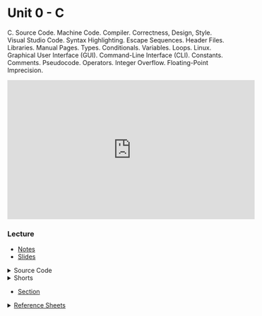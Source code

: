 # Unit 0 - C

C. Source Code. Machine Code. Compiler. Correctness, Design, Style. Visual Studio Code. Syntax Highlighting. Escape Sequences. Header Files. Libraries. Manual Pages. Types. Conditionals. Variables. Loops. Linux. Graphical User Interface (GUI). Command-Line Interface (CLI). Constants. Comments. Pseudocode. Operators. Integer Overflow. Floating-Point Imprecision.

<iframe width="560" height="315" src="https://www.youtube.com/embed/ywg7cW0Txs4" title="YouTube video player" frameborder="0" allow="accelerometer; autoplay; clipboard-write; encrypted-media; gyroscope; picture-in-picture; web-share" allowfullscreen></iframe>

### Lecture

  - [Notes](https://cs50.harvard.edu/ap/2024/curriculum/x/notes/1/)
  - [Slides](https://docs.google.com/presentation/d/1gTpAaUbeu30YuvMu4rHEVTG6S9M3UeLyoEiWkqoGiJA/edit?usp=sharing)


  <details>
    <summary>Source Code</summary>
    <ul>
      <li><a href="https://cdn.cs50.net/2022/fall/lectures/1/src1/">Index</a></li>
      <li><a href="https://cdn.cs50.net/2022/fall/lectures/1/src1.pdf">PDF</a></li>
      <li><a href="https://cdn.cs50.net/2022/fall/lectures/1/src1.zip">Zip</a></li>
    </ul>
  </details>

<details>  
  <summary>Shorts</summary>
  <ul>
    <li><a href="https://www.youtube.com/embed/q6K8KMqt8wQ">Data Types</a></li>
    <li><a href="https://www.youtube.com/embed/7apBtlEkJzk?rel=0">Operators</a></li>
    <li><a href="https://www.youtube.com/embed/FqUeHzvci10?rel=0">Conditional Statements</a></li>
    <li><a href="https://www.youtube.com/embed/QOvo-xFL9II?rel=0">Loops</a></li>
    <li><a href="https://www.youtube.com/embed/lnYKOnz9ln8?rel=0">Command Line</a></li>
  </ul>
</details>

- [Section](https://cs50.harvard.edu/ap/2024/curriculum/x/sections/1/)

<details>  
  <summary><a href="\apcsp\assets\pdfs\ch1-ref-sheets.pdf">Reference Sheets</a></summary>
  <ul>
    <li><a href="\apcsp\assets\pdfs\syntax.pdf">Syntax</a></li>
    <li><a href="\apcsp\assets\pdfs\variables.pdf">Variables</a></li>
    <li><a href="\apcsp\assets\pdfs\data_types.pdf">Data Types</a></li>
    <li><a href="\apcsp\assets\pdfs\operators.pdf">Operators</a></li>
    <li><a href="\apcsp\assets\pdfs\boolean_expressions.pdf">Boolean Expressions</a></li>
    <li><a href="\apcsp\assets\pdfs\loops.pdf">Loops</a></li>
    <li><a href="\apcsp\assets\pdfs\functions.pdf">Functions</a></li>
    <li><a href="\apcsp\assets\pdfs\libraries.pdf">Libraries</a></li>
    <li><a href="\apcsp\assets\pdfs\principles_of_good_design.pdf">Principles of Good Design</a></li>
  </ul>
</details>

<!-- ### Labs, Practice, and Problems

- [Lab 1](\apcsp\psets\population)
- [Practice Problems](https://cs50.harvard.edu/ap/2023/problems/1/)
- Problem Sets:
  1. Submit one of:
    - [this version of Mario](https://cs50.harvard.edu/ap/2023/curriculum/x/psets/1/mario/less/) if feeling less comfortable
    - [this version of Mario](https://cs50.harvard.edu/ap/2023/curriculum/x/psets/1/mario/more/) if feeling more comfortable
  1. Submit one of:
    - [Cash](https://cs50.harvard.edu/ap/2023/curriculum/x/psets/1/cash/) if feeling less comfortable
    - [Credit](https://cs50.harvard.edu/ap/2023/curriculum/x/psets/1/credit/) if feeling more comfortable

    *If you submit both versions of Mario, I’ll record the higher of your two scores. If you submit both Cash and Credit, I’ll record the higher of your two scores.*
   
### Advice

- Try out any of the programs from class via the source code above
- If you see any errors when compiling your code with `make`, focus first on fixing the **very first** error you see, scrolling up as needed. If unsure what it means, try asking `help50` for help. For instance, if trying to compile `hello`, and 
```
make hello
```
is yielding errors, try running
```
help50 make hello
```
instead! -->